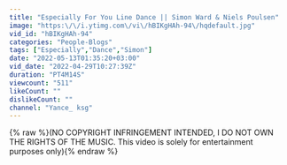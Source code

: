 ```yaml
---
title: "Especially For You Line Dance || Simon Ward & Niels Poulsen"
image: "https:\/\/i.ytimg.com\/vi\/hBIKgHAh-94\/hqdefault.jpg"
vid_id: "hBIKgHAh-94"
categories: "People-Blogs"
tags: ["Especially","Dance","Simon"]
date: "2022-05-13T01:35:20+03:00"
vid_date: "2022-04-29T10:27:39Z"
duration: "PT4M14S"
viewcount: "511"
likeCount: ""
dislikeCount: ""
channel: "Yance_ ksg"
---
```

{% raw %}(NO COPYRIGHT INFRINGEMENT INTENDED, I DO NOT OWN THE RIGHTS OF THE MUSIC. This video is solely for  entertainment purposes only){% endraw %}
